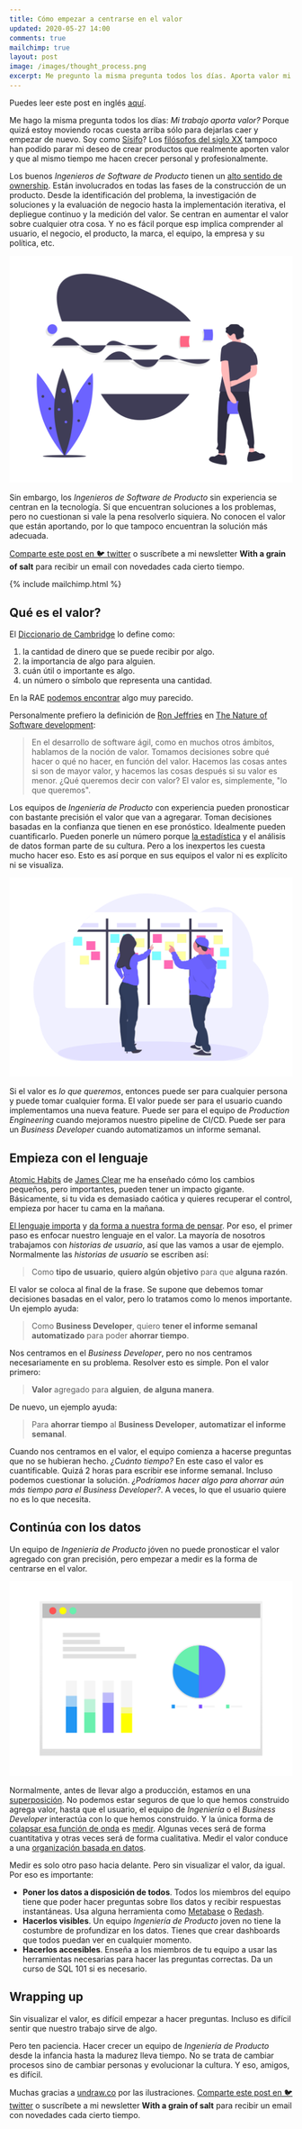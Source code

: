```yaml
---
title: Cómo empezar a centrarse en el valor
updated: 2020-05-27 14:00
comments: true
mailchimp: true
layout: post
image: /images/thought_process.png
excerpt: Me pregunto la misma pregunta todos los días. Aporta valor mi trabajo? O estoy moviendo rocas cuesta arriba sólo para dejarlas caer y empezar de nuevo?
---
```


Puedes leer este post en inglés [aquí](/focus-on-value).

Me hago la misma pregunta todos los días: _Mi trabajo aporta valor?_ Porque quizá estoy moviendo rocas cuesta arriba sólo para dejarlas caer y empezar de nuevo. Soy como [Sísifo](https://www.youtube.com/watch?v=q4pDUxth5fQ)? Los [filósofos del siglo XX](https://www.youtube.com/watch?v=jQOfbObFOCw) tampoco han podido parar mi deseo de crear productos que realmente aporten valor y que al mismo tiempo me hacen crecer personal y profesionalmente.

Los buenos _Ingenieros de Software de Producto_ tienen un [alto sentido de ownership](https://www.youtube.com/watch?v=ljqra3BcqWM). Están involucrados en todas las fases de la construcción de un producto. Desde la identificación del problema, la investigación de soluciones y la evaluación de negocio hasta la implementación iterativa, el depliegue continuo y la medición del valor. Se centran en aumentar el valor sobre cualquier otra cosa. Y no es fácil porque esp implica comprender al usuario, el negocio, el producto, la marca, el equipo, la empresa y su política, etc.

![](/images/thought_process.png)

Sin embargo, los _Ingenieros de Software de Producto_ sin experiencia se centran en la tecnología. Sí que encuentran soluciones a los problemas, pero no cuestionan si vale la pena resolverlo siquiera. No conocen el valor que están aportando, por lo que tampoco encuentran la solución más adecuada.

[Comparte este post en 🐦 twitter](https://twitter.com/intent/tweet?text={{page.title}}&url={{site.url}}{{page.url}}&via={{site.twitter_username}}&related={{site.twitter_username}}) o suscríbete a mi newsletter **With a grain of salt** para recibir un email con novedades cada cierto tiempo.

{% include mailchimp.html %}

## Qué es el valor?

El [Diccionario de Cambridge](https://dictionary.cambridge.org/es-LA/dictionary/english/value) lo define como:

1. la cantidad de dinero que se puede recibir por algo.
2. la importancia de algo para alguien.
3. cuán útil o importante es algo.
4. un número o símbolo que representa una cantidad.

En la RAE [podemos encontrar](https://dle.rae.es/valor) algo muy parecido.

Personalmente prefiero la definición de [Ron Jeffries](https://ronjeffries.com/) en [The Nature of Software development](https://www.amazon.es/Nature-Software-Development-Simple-Valuable/dp/1941222374):

> En el desarrollo de software ágil, como en muchos otros ámbitos, hablamos de la noción de valor. Tomamos decisiones sobre qué hacer o qué no hacer, en función del valor. Hacemos las cosas antes si son de mayor valor, y hacemos las cosas después si su valor es menor. ¿Qué queremos decir con valor? El valor es, simplemente, "lo que queremos".

Los equipos de _Ingeniería de Producto_ con experiencia pueden pronosticar con bastante precisión el valor que van a agregarar. Toman decisiones basadas en la confianza que tienen en ese pronóstico. Idealmente pueden cuantificarlo. Pueden ponerle un número porque [la estadística](https://medium.com/@joseperezaguera/some-basic-statistical-techniques-for-product-managers-250a02586453) y el análisis de datos forman parte de su cultura. Pero a los inexpertos les cuesta mucho hacer eso. Esto es así porque en sus equipos el valor ni es explícito ni se visualiza.

![](/images/scrum_board.png)

Si el valor es _lo que queremos_, entonces puede ser para cualquier persona y puede tomar cualquier forma. El valor puede ser para el usuario cuando implementamos una nueva feature. Puede ser para el equipo de _Production Engineering_ cuando mejoramos nuestro pipeline de CI/CD. Puede ser para un _Business Developer_ cuando automatizamos un informe semanal.

## Empieza con el lenguaje

[Atomic Habits](https://www.youtube.com/watch?v=U_nzqnXWvSo) de [James Clear](https://jamesclear.com) me ha enseñado cómo los cambios pequeños, pero importantes, pueden tener un impacto gigante. Básicamente, si tu vida es demasiado caótica y quieres recuperar el control, empieza por hacer tu cama en la mañana.

[El lenguaje importa](https://saylordotorg.github.io/text_stand-up-speak-out-the-practice-and-ethics-of-public-speaking/s16-the-importance-of-language.html) y [da forma a nuestra forma de pensar](https://www.youtube.com/watch?v=RKK7wGAYP6k). Por eso, el primer paso es enfocar nuestro lenguaje en el valor. La mayoría de nosotros trabajamos con _historias de usuario_, así que las vamos a usar de ejemplo. Normalmente las _historias de usuario_ se escriben así:

> Como **tipo de usuario**, **quiero algún objetivo** para que **alguna razón**.

El valor se coloca al final de la frase. Se supone que debemos tomar decisiones basadas en el valor, pero lo tratamos como lo menos importante. Un ejemplo ayuda:

> Como **Business Developer**, quiero **tener el informe semanal automatizado** para poder **ahorrar tiempo**.

Nos centramos en el _Business Developer_, pero no nos centramos necesariamente en su problema. Resolver esto es simple. Pon el valor primero:

> **Valor** agregado para **alguien**, **de alguna manera**.

De nuevo, un ejemplo ayuda:

> Para **ahorrar tiempo** al **Business Developer**, **automatizar el informe semanal**.

Cuando nos centramos en el valor, el equipo comienza a hacerse preguntas que no se hubieran hecho. _¿Cuánto tiempo?_ En este caso el valor es cuantificable. Quizá 2 horas para escribir ese informe semanal. Incluso podemos cuestionar la solución. _¿Podríamos hacer algo para ahorrar aún más tiempo para el Business Developer?_. A veces, lo que el usuario quiere no es lo que necesita.

## Continúa con los datos

Un equipo de _Ingeniería de Producto_ jóven no puede pronosticar el valor agregado con gran precisión, pero empezar a medir es la forma de centrarse en el valor.

![](/images/dashboard.png)

Normalmente, antes de llevar algo a producción, estamos en una [superposición](https://www.youtube.com/watch?v=UjaAxUO6-Uw). No podemos estar seguros de que lo que hemos construido agrega valor, hasta que el usuario, el equipo de _Ingeniería_ o el _Business Developer_ interactúa con lo que hemos construido. Y la única forma de [colapsar esa función de onda](https://www.youtube.com/watch?v=RlXdsyctD50) es [medir](https://www.amazon.es/Measure-What-Matters-Google-Foundation/dp/0525536221). Algunas veces será de forma cuantitativa y otras veces será de forma cualitativa. Medir el valor conduce a una [organización basada en datos](https://medium.com/@joseperezaguera/algunas-claves-y-herramientas-para-crear-una-cultura-organizativa-basada-en-datos-e9785a1498ac).

Medir es solo otro paso hacia delante. Pero sin visualizar el valor, da igual. Por eso es importante:

- **Poner los datos a disposición de todos**. Todos los miembros del equipo tiene que poder hacer preguntas sobre llos datos y recibir respuestas instantáneas. Usa alguna herramienta como [Metabase](https://www.metabase.com/) o [Redash](https://redash.io/).
- **Hacerlos visibles**. Un equipo _Ingeniería de Producto_ joven no tiene la costumbre de profundizar en los datos. Tienes que crear dashboards que todos puedan ver en cualquier momento.
- **Hacerlos accesibles**. Enseña a los miembros de tu equipo a usar las herramientas necesarias para hacer las preguntas correctas. Da un curso de SQL 101 si es necesario.

## Wrapping up

Sin visualizar el valor, es difícil empezar a hacer preguntas. Incluso es difícil sentir que nuestro trabajo sirve de algo.

Pero ten paciencia. Hacer crecer un equipo de _Ingeniería de Producto_ desde la infancia hasta la madurez lleva tiempo. No se trata de cambiar procesos sino de cambiar personas y evolucionar la cultura. Y eso, amigos, es difícil.

Muchas gracias a [undraw.co](https://undraw.co) por las ilustraciones. [Comparte este post en 🐦 twitter](https://twitter.com/intent/tweet?text={{page.title}}&url={{site.url}}{{page.url}}&via={{site.twitter_username}}&related={{site.twitter_username}}) o suscríbete a mi newsletter **With a grain of salt** para recibir un email con novedades cada cierto tiempo.
